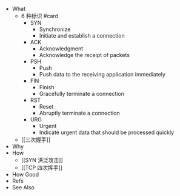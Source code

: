 - What
	- 6 种标识 #card
		- SYN
			- Synchronize
			- Initiate and establish a connection
		- ACK
			- Acknowledgment
			- Acknowledge the receipt of packets
		- PSH
			- Push
			- Push data to the receiving application immediately
		- FIN
			- Finish
			- Gracefully terminate a connection
		- RST
			- Reset
			- Abruptly terminate a connection
		- URG
			- Urgent
			- Indicate urgent data that should be processed quickly
	- [[三次握手]]
- Why
- How
	- [[SYN 洪泛攻击]]
	- [[TCP 四次挥手]]
- How Good
- Refs
- See Also